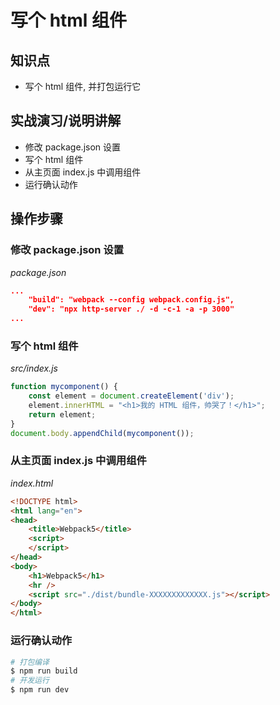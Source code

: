 写个 html 组件
=============

## 知识点

* 写个 html 组件, 并打包运行它

## 实战演习/说明讲解

+ 修改 package.json 设置
+ 写个 html 组件
+ 从主页面 index.js 中调用组件
+ 运行确认动作

## 操作步骤

### 修改 package.json 设置

*package.json*

```json
...
    "build": "webpack --config webpack.config.js",
    "dev": "npx http-server ./ -d -c-1 -a -p 3000"
...
```

### 写个 html 组件

*src/index.js*

```js
function mycomponent() {
    const element = document.createElement('div');
    element.innerHTML = "<h1>我的 HTML 组件，帅哭了！</h1>";
    return element;
}
document.body.appendChild(mycomponent());

```

### 从主页面 index.js 中调用组件

*index.html*

```html
<!DOCTYPE html>
<html lang="en">
<head>
    <title>Webpack5</title>
    <script>
    </script>
</head>
<body>
    <h1>Webpack5</h1>
    <hr />
    <script src="./dist/bundle-XXXXXXXXXXXXX.js"></script>
</body>
</html>
```

### 运行确认动作

```bash
# 打包编译
$ npm run build
# 开发运行
$ npm run dev
```
